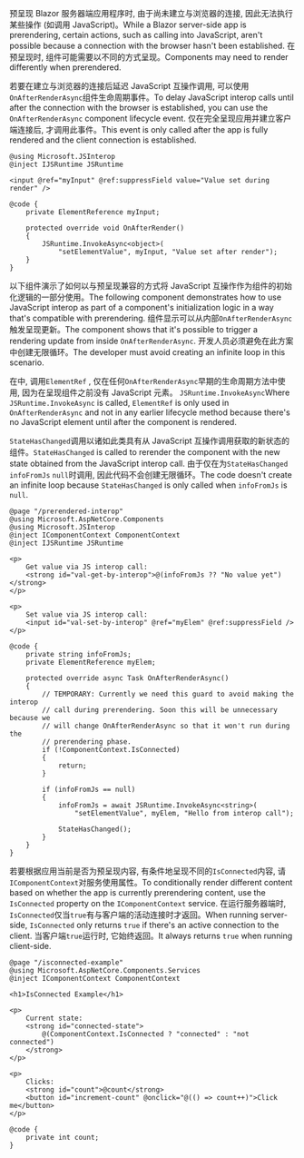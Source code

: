 <span data-ttu-id="d622e-101">预呈现 Blazor 服务器端应用程序时, 由于尚未建立与浏览器的连接, 因此无法执行某些操作 (如调用 JavaScript)。</span><span class="sxs-lookup"><span data-stu-id="d622e-101">While a Blazor server-side app is prerendering, certain actions, such as calling into JavaScript, aren't possible because a connection with the browser hasn't been established.</span></span> <span data-ttu-id="d622e-102">在预呈现时, 组件可能需要以不同的方式呈现。</span><span class="sxs-lookup"><span data-stu-id="d622e-102">Components may need to render differently when prerendered.</span></span>

<span data-ttu-id="d622e-103">若要在建立与浏览器的连接后延迟 JavaScript 互操作调用, 可以使用`OnAfterRenderAsync`组件生命周期事件。</span><span class="sxs-lookup"><span data-stu-id="d622e-103">To delay JavaScript interop calls until after the connection with the browser is established, you can use the `OnAfterRenderAsync` component lifecycle event.</span></span> <span data-ttu-id="d622e-104">仅在完全呈现应用并建立客户端连接后, 才调用此事件。</span><span class="sxs-lookup"><span data-stu-id="d622e-104">This event is only called after the app is fully rendered and the client connection is established.</span></span>

```cshtml
@using Microsoft.JSInterop
@inject IJSRuntime JSRuntime

<input @ref="myInput" @ref:suppressField value="Value set during render" />

@code {
    private ElementReference myInput;

    protected override void OnAfterRender()
    {
        JSRuntime.InvokeAsync<object>(
            "setElementValue", myInput, "Value set after render");
    }
}
```

<span data-ttu-id="d622e-105">以下组件演示了如何以与预呈现兼容的方式将 JavaScript 互操作作为组件的初始化逻辑的一部分使用。</span><span class="sxs-lookup"><span data-stu-id="d622e-105">The following component demonstrates how to use JavaScript interop as part of a component's initialization logic in a way that's compatible with prerendering.</span></span> <span data-ttu-id="d622e-106">组件显示可以从内部`OnAfterRenderAsync`触发呈现更新。</span><span class="sxs-lookup"><span data-stu-id="d622e-106">The component shows that it's possible to trigger a rendering update from inside `OnAfterRenderAsync`.</span></span> <span data-ttu-id="d622e-107">开发人员必须避免在此方案中创建无限循环。</span><span class="sxs-lookup"><span data-stu-id="d622e-107">The developer must avoid creating an infinite loop in this scenario.</span></span>

<span data-ttu-id="d622e-108">在中, 调用`ElementRef` , 仅在任何`OnAfterRenderAsync`早期的生命周期方法中使用, 因为在呈现组件之前没有 JavaScript 元素。 `JSRuntime.InvokeAsync`</span><span class="sxs-lookup"><span data-stu-id="d622e-108">Where `JSRuntime.InvokeAsync` is called, `ElementRef` is only used in `OnAfterRenderAsync` and not in any earlier lifecycle method because there's no JavaScript element until after the component is rendered.</span></span>

<span data-ttu-id="d622e-109">`StateHasChanged`调用以诸如此类具有从 JavaScript 互操作调用获取的新状态的组件。</span><span class="sxs-lookup"><span data-stu-id="d622e-109">`StateHasChanged` is called to rerender the component with the new state obtained from the JavaScript interop call.</span></span> <span data-ttu-id="d622e-110">由于仅在为`StateHasChanged` `infoFromJs` `null`时调用, 因此代码不会创建无限循环。</span><span class="sxs-lookup"><span data-stu-id="d622e-110">The code doesn't create an infinite loop because `StateHasChanged` is only called when `infoFromJs` is `null`.</span></span>

```cshtml
@page "/prerendered-interop"
@using Microsoft.AspNetCore.Components
@using Microsoft.JSInterop
@inject IComponentContext ComponentContext
@inject IJSRuntime JSRuntime

<p>
    Get value via JS interop call:
    <strong id="val-get-by-interop">@(infoFromJs ?? "No value yet")</strong>
</p>

<p>
    Set value via JS interop call:
    <input id="val-set-by-interop" @ref="myElem" @ref:suppressField />
</p>

@code {
    private string infoFromJs;
    private ElementReference myElem;

    protected override async Task OnAfterRenderAsync()
    {
        // TEMPORARY: Currently we need this guard to avoid making the interop
        // call during prerendering. Soon this will be unnecessary because we
        // will change OnAfterRenderAsync so that it won't run during the
        // prerendering phase.
        if (!ComponentContext.IsConnected)
        {
            return;
        }

        if (infoFromJs == null)
        {
            infoFromJs = await JSRuntime.InvokeAsync<string>(
                "setElementValue", myElem, "Hello from interop call");

            StateHasChanged();
        }
    }
}
```

<span data-ttu-id="d622e-111">若要根据应用当前是否为预呈现内容, 有条件地呈现不同的`IsConnected`内容, 请`IComponentContext`对服务使用属性。</span><span class="sxs-lookup"><span data-stu-id="d622e-111">To conditionally render different content based on whether the app is currently prerendering content, use the `IsConnected` property on the `IComponentContext` service.</span></span> <span data-ttu-id="d622e-112">在运行服务器端时, `IsConnected`仅当`true`有与客户端的活动连接时才返回。</span><span class="sxs-lookup"><span data-stu-id="d622e-112">When running server-side, `IsConnected` only returns `true` if there's an active connection to the client.</span></span> <span data-ttu-id="d622e-113">当客户端`true`运行时, 它始终返回。</span><span class="sxs-lookup"><span data-stu-id="d622e-113">It always returns `true` when running client-side.</span></span>

```cshtml
@page "/isconnected-example"
@using Microsoft.AspNetCore.Components.Services
@inject IComponentContext ComponentContext

<h1>IsConnected Example</h1>

<p>
    Current state:
    <strong id="connected-state">
        @(ComponentContext.IsConnected ? "connected" : "not connected")
    </strong>
</p>

<p>
    Clicks:
    <strong id="count">@count</strong>
    <button id="increment-count" @onclick="@(() => count++)">Click me</button>
</p>

@code {
    private int count;
}
```
